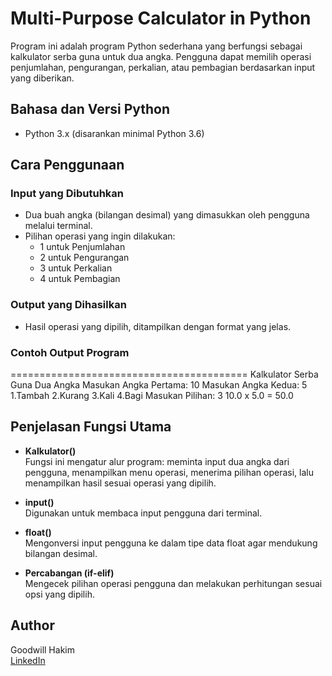 # Multi-Purpose Calculator in Python

Program ini adalah program Python sederhana yang berfungsi sebagai kalkulator serba guna untuk dua angka. Pengguna dapat memilih operasi penjumlahan, pengurangan, perkalian, atau pembagian berdasarkan input yang diberikan.

## Bahasa dan Versi Python

- Python 3.x (disarankan minimal Python 3.6)

## Cara Penggunaan

### Input yang Dibutuhkan

- Dua buah angka (bilangan desimal) yang dimasukkan oleh pengguna melalui terminal.
- Pilihan operasi yang ingin dilakukan:
  - 1 untuk Penjumlahan
  - 2 untuk Pengurangan
  - 3 untuk Perkalian
  - 4 untuk Pembagian

### Output yang Dihasilkan

- Hasil operasi yang dipilih, ditampilkan dengan format yang jelas.

### Contoh Output Program

=========================================
Kalkulator Serba Guna Dua Angka
Masukan Angka Pertama: 10
Masukan Angka Kedua: 5
1.Tambah
2.Kurang
3.Kali
4.Bagi
Masukan Pilihan: 3
10.0 x 5.0 = 50.0

## Penjelasan Fungsi Utama

- **Kalkulator()**  
  Fungsi ini mengatur alur program: meminta input dua angka dari pengguna, menampilkan menu operasi, menerima pilihan operasi, lalu menampilkan hasil sesuai operasi yang dipilih.

- **input()**  
  Digunakan untuk membaca input pengguna dari terminal.

- **float()**  
  Mengonversi input pengguna ke dalam tipe data float agar mendukung bilangan desimal.

- **Percabangan (if-elif)**  
  Mengecek pilihan operasi pengguna dan melakukan perhitungan sesuai opsi yang dipilih.

## Author

Goodwill Hakim  
[LinkedIn](https://www.linkedin.com/in/goodwill-hakim-438b88371)


